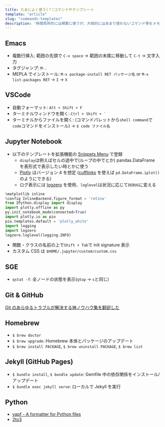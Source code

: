 ```yaml
---
title: たまによく使う(？)コマンドやテンプレート
template: "article"
slug: "commands-templates"
description: '時間局所的には頻繁に使うが、大域的にはあまり使わないコマンド等をメモしておく場所'
---
```


## Emacs

- 複数行挿入: 範囲の先頭で `C-x space` -> 範囲の末尾に移動して `C-t` -> 文字入力
- タグジャンプ: `M-.`
- MEPLA でインストール: `M-x package-install RET パッケージ名` or `M-x list-packages RET` -> `I` -> `X`

## VSCode

- 自動フォーマット: `Alt + Shift + F`
- ターミナルウィンドウを開く: `` Ctrl + Shift + ` ``
- ターミナルからファイルを開く: (コマンドパレットから`shell command`で`code`コマンドをインストール) -> `$ code ファイル名`

## Jupyter Notebook

- 以下のテンプレートを拡張機能の [Snippets Menu](https://jupyter-contrib-nbextensions.readthedocs.io/en/latest/nbextensions/snippets_menu/readme.html) で登録
  - `display`は例えばセルの途中で(ループの中でとか) pandas.DataFrame を表形式で表示したい時とかに使う
  - [Plotly](https://plot.ly/python/) はバージョン 4 を想定 ([cufflinks](https://github.com/santosjorge/cufflinks) を使えば `pd.DataFrame.iplot()` のようにできる)
  - ログ表示には [logzero](https://logzero.readthedocs.io/en/latest/) を使用、`loglevel`は状況に応じて`DEBUG`に変える

```python
%matplotlib inline
%config InlineBackend.figure_format = 'retina'
from IPython.display import display
import plotly.offline as py
py.init_notebook_mode(connected=True)
import plotly.io as pio
pio.templates.default = 'plotly_white'
import logging
import logzero
logzero.loglevel(logging.INFO)
```

- 関数・クラスの名前の上で`Shift + Tab`で init signature 表示
- カスタム CSS は `$HOME/.jupyter/custom/custom.css`

## SGE

- `qstat -f`: 全ノードの状態を表示(`qtop` -> `s`と同じ)

## Git & GitHub

[Git のあらゆるトラブルが解決する神ノウハウ集を翻訳した](https://blog.labot.jp/entry/2019/07/01/183204)

## Homebrew

- `$ brew doctor`
- `$ brew upgrade`: Homebrew 本体とパッケージのアップデート
- `$ brew install PACKAGE`, `$ brew uninstall PACKAGE`, `$ brew list`

## Jekyll (GitHub Pages)

- `$ bundle install`, `$ bundle update`: Gemfile 中の依存関係をインストール/アップデート
- `$ bundle exec jekyll serve`: ローカルで Jekyll を実行

## Python

- [yapf - A formatter for Python files](https://github.com/google/yapf)
- [2to3](https://docs.python.org/ja/3/library/2to3.html)
